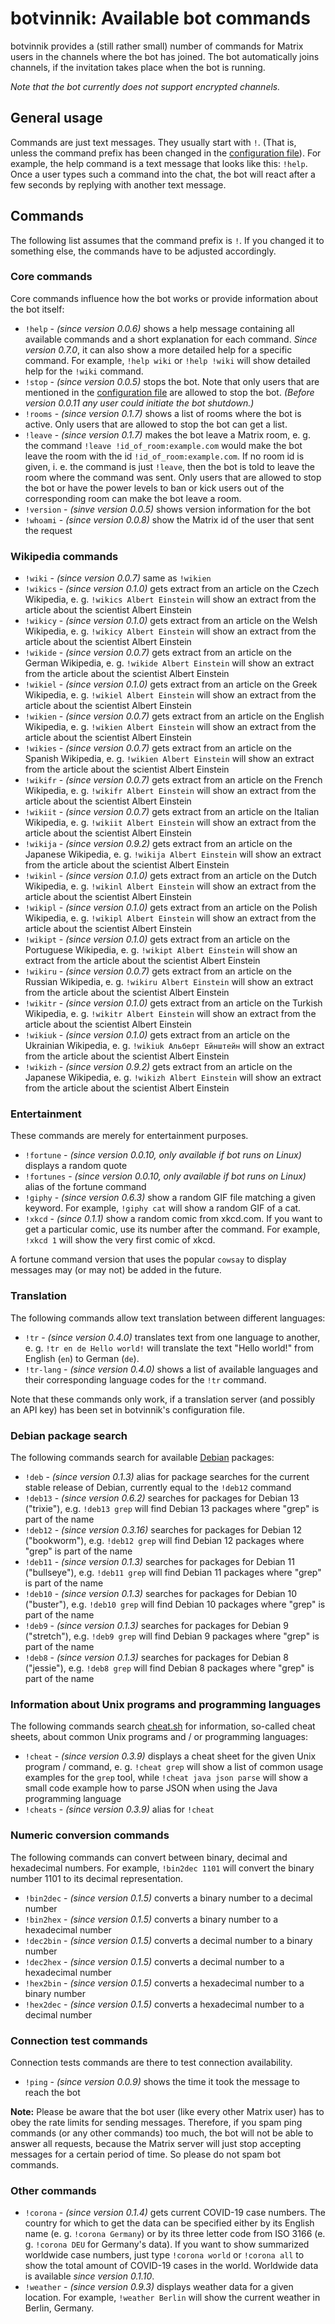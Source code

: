 # botvinnik: Available bot commands

botvinnik provides a (still rather small) number of commands for Matrix users
in the channels where the bot has joined. The bot automatically joins channels,
if the invitation takes place when the bot is running.

_Note that the bot currently does not support encrypted channels._

## General usage

Commands are just text messages. They usually start with `!`. (That is, unless
the command prefix has been changed in the [configuration file](configuration.md)).
For example, the help command is a text message that looks like this: `!help`.
Once a user types such a command into the chat, the bot will react after a few
seconds by replying with another text message.

## Commands

The following list assumes that the command prefix is `!`. If you changed it to
something else, the commands have to be adjusted accordingly.

### Core commands

Core commands influence how the bot works or provide information about the bot
itself:

* `!help` - _(since version 0.0.6)_ shows a help message containing all
  available commands and a short explanation for each command. _Since version
  0.7.0_, it can also show a more detailed help for a specific command. For
  example, `!help wiki` or `!help !wiki` will show detailed help for the `!wiki`
  command.
* `!stop` - _(since version 0.0.5)_ stops the bot. Note that only users that are
  mentioned in the [configuration file](configuration.md) are allowed to stop
  the bot.
  _(Before version 0.0.11 any user could initiate the bot shutdown.)_
* `!rooms` - _(since version 0.1.7)_ shows a list of rooms where the bot is
  active. Only users that are allowed to stop the bot can get a list.
* `!leave` - _(since version 0.1.7)_ makes the bot leave a Matrix room, e. g.
  the command `!leave !id_of_room:example.com` would make the bot leave the
  room with the id `!id_of_room:example.com`. If no room id is given, i. e. the
  command is just `!leave`, then the bot is told to leave the room where the
  command was sent.
  Only users that are allowed to stop the bot or have the power levels to ban or
  kick users out of the corresponding room can make the bot leave a room.
* `!version` - _(sinve version 0.0.5)_ shows version information for the bot
* `!whoami` - _(since version 0.0.8)_ show the Matrix id of the user that sent
  the request

### Wikipedia commands

* `!wiki` - _(since version 0.0.7)_ same as `!wikien`
* `!wikics` - _(since version 0.1.0)_ gets extract from an article on the Czech
  Wikipedia, e. g. `!wikics Albert Einstein` will show an extract from the
  article about the scientist Albert Einstein
* `!wikicy` - _(since version 0.1.0)_ gets extract from an article on the Welsh
  Wikipedia, e. g. `!wikicy Albert Einstein` will show an extract from the
  article about the scientist Albert Einstein
* `!wikide` - _(since version 0.0.7)_ gets extract from an article on the German
  Wikipedia, e. g. `!wikide Albert Einstein` will show an extract from the
  article about the scientist Albert Einstein
* `!wikiel` - _(since version 0.1.0)_ gets extract from an article on the Greek
  Wikipedia, e. g. `!wikiel Albert Einstein` will show an extract from the
  article about the scientist Albert Einstein
* `!wikien` - _(since version 0.0.7)_ gets extract from an article on the
  English Wikipedia, e. g. `!wikien Albert Einstein` will show an extract from
  the article about the scientist Albert Einstein
* `!wikies` - _(since version 0.0.7)_ gets extract from an article on the
  Spanish Wikipedia, e. g. `!wikien Albert Einstein` will show an extract from
  the article about the scientist Albert Einstein
* `!wikifr` - _(since version 0.0.7)_ gets extract from an article on the French
  Wikipedia, e. g. `!wikifr Albert Einstein` will show an extract from the
  article about the scientist Albert Einstein
* `!wikiit` - _(since version 0.0.7)_ gets extract from an article on the
  Italian Wikipedia, e. g. `!wikiit Albert Einstein` will show an extract from
  the article about the scientist Albert Einstein
* `!wikija` - _(since version 0.9.2)_ gets extract from an article on the
  Japanese Wikipedia, e. g. `!wikija Albert Einstein` will show an extract from
  the article about the scientist Albert Einstein
* `!wikinl` - _(since version 0.1.0)_ gets extract from an article on the Dutch
  Wikipedia, e. g. `!wikinl Albert Einstein` will show an extract from the
  article about the scientist Albert Einstein
* `!wikipl` - _(since version 0.1.0)_ gets extract from an article on the Polish
  Wikipedia, e. g. `!wikipl Albert Einstein` will show an extract from the
  article about the scientist Albert Einstein
* `!wikipt` - _(since version 0.1.0)_ gets extract from an article on the
  Portuguese Wikipedia, e. g. `!wikipt Albert Einstein` will show an extract
  from the article about the scientist Albert Einstein
* `!wikiru` - _(since version 0.0.7)_ gets extract from an article on the
  Russian Wikipedia, e. g. `!wikiru Albert Einstein` will show an extract from
  the article about the scientist Albert Einstein
* `!wikitr` - _(since version 0.1.0)_ gets extract from an article on the
  Turkish Wikipedia, e. g. `!wikitr Albert Einstein` will show an extract from
  the article about the scientist Albert Einstein
* `!wikiuk` - _(since version 0.1.0)_ gets extract from an article on the
  Ukrainian Wikipedia, e. g. `!wikiuk Альберт Ейнштейн` will show an extract
  from the article about the scientist Albert Einstein
* `!wikizh` - _(since version 0.9.2)_ gets extract from an article on the
  Japanese Wikipedia, e. g. `!wikizh Albert Einstein` will show an extract from
  the article about the scientist Albert Einstein

### Entertainment

These commands are merely for entertainment purposes.

* `!fortune` - _(since version 0.0.10, only available if bot runs on Linux)_
   displays a random quote
* `!fortunes` - _(since version 0.0.10, only available if bot runs on Linux)_
   alias of the fortune command
* `!giphy` - _(since version 0.6.3)_ show a random GIF file matching a given
  keyword. For example, `!giphy cat` will show a random GIF of a cat.
* `!xkcd` - _(since 0.1.1)_ show a random comic from xkcd.com. If you want to
  get a particular comic, use its number after the command. For example,
  `!xkcd 1` will show the very first comic of xkcd.

A fortune command version that uses the popular `cowsay` to display messages may
(or may not) be added in the future.

### Translation

The following commands allow text translation between different languages:

* `!tr` - _(since version 0.4.0)_ translates text from one language to another,
  e. g. `!tr en de Hello world!` will translate the text "Hello world!" from
  English (`en`) to German (`de`).
* `!tr-lang` - _(since version 0.4.0)_ shows a list of available languages and
  their corresponding language codes for the `!tr` command.

Note that these commands only work, if a translation server (and possibly an API
key) has been set in botvinnik's configuration file.

### Debian package search

The following commands search for available [Debian](https://www.debian.org/)
packages:

* `!deb` - _(since version 0.1.3)_ alias for package searches for the current
  stable release of Debian, currently equal to the `!deb12` command
* `!deb13` - _(since version 0.6.2)_ searches for packages for Debian 13
  ("trixie"), e.g. `!deb13 grep` will find Debian 13 packages where "grep" is
  part of the name
* `!deb12` - _(since version 0.3.16)_ searches for packages for Debian 12
  ("bookworm"), e.g. `!deb12 grep` will find Debian 12 packages where "grep" is
  part of the name
* `!deb11` - _(since version 0.1.3)_ searches for packages for Debian 11
  ("bullseye"), e.g. `!deb11 grep` will find Debian 11 packages where "grep" is
  part of the name
* `!deb10` - _(since version 0.1.3)_ searches for packages for Debian 10
  ("buster"), e.g. `!deb10 grep` will find Debian 10 packages where "grep" is
  part of the name
* `!deb9` - _(since version 0.1.3)_ searches for packages for Debian 9
  ("stretch"), e.g. `!deb9 grep` will find Debian 9 packages where "grep" is
  part of the name
* `!deb8` - _(since version 0.1.3)_ searches for packages for Debian 8
  ("jessie"), e.g. `!deb8 grep` will find Debian 8 packages where "grep" is
  part of the name

### Information about Unix programs and programming languages

The following commands search [cheat.sh](https://cheat.sh/) for information,
so-called cheat sheets, about common Unix programs and / or programming
languages:

* `!cheat` - _(since version 0.3.9)_ displays a cheat sheet for the given Unix
   program / command, e. g. `!cheat grep` will show a list of common usage
   examples for the `grep` tool, while `!cheat java json parse` will show a
   small code example how to parse JSON when using the Java programming language
* `!cheats` - _(since version 0.3.9)_ alias for `!cheat`

### Numeric conversion commands

The following commands can convert between binary, decimal and hexadecimal
numbers. For example, `!bin2dec 1101` will convert the binary number 1101 to
its decimal representation.

* `!bin2dec` - _(since version 0.1.5)_ converts a binary number to a decimal
  number
* `!bin2hex` - _(since version 0.1.5)_ converts a binary number to a hexadecimal
  number
* `!dec2bin` - _(since version 0.1.5)_ converts a decimal number to a binary
  number
* `!dec2hex` - _(since version 0.1.5)_ converts a decimal number to a
  hexadecimal number
* `!hex2bin` - _(since version 0.1.5)_ converts a hexadecimal number to a binary
  number
* `!hex2dec` - _(since version 0.1.5)_ converts a hexadecimal number to a
  decimal number

### Connection test commands

Connection tests commands are there to test connection availability.

* `!ping` - _(since version 0.0.9)_ shows the time it took the message to reach
  the bot

**Note:** Please be aware that the bot user (like every other Matrix user) has
to obey the rate limits for sending messages. Therefore, if you spam ping
commands (or any other commands) too much, the bot will not be able to answer
all requests, because the Matrix server will just stop accepting messages for a
certain period of time. So please do not spam bot commands.

### Other commands

* `!corona` - _(since version 0.1.4)_ gets current COVID-19 case numbers. The
  country for which to get the data can be specified either by its English name
  (e. g. `!corona Germany`) or by its three letter code from ISO 3166 (e. g.
  `!corona DEU` for Germany's data). If you want to show summarized worldwide
  case numbers, just type `!corona world` or `!corona all` to show the total
  amount of COVID-19 cases in the world. Worldwide data is available _since
  version 0.1.10_.
* `!weather` - _(since version 0.9.3)_ displays weather data for a given
  location. For example, `!weather Berlin` will show the current weather in
  Berlin, Germany.
